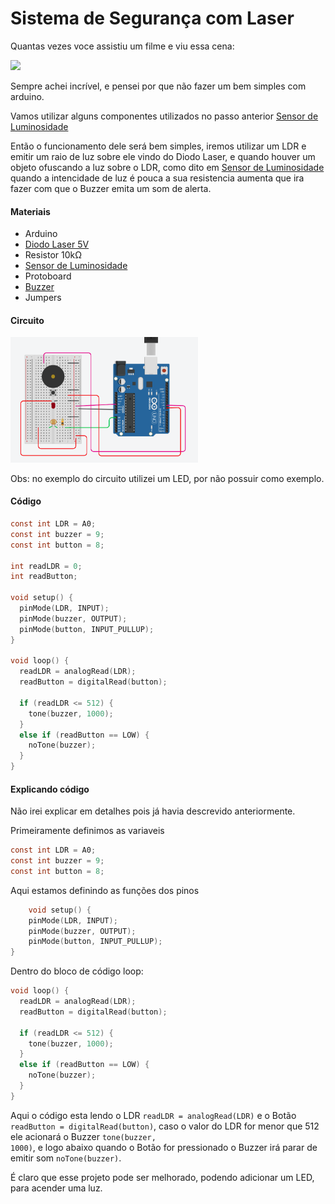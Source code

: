 
# Sistema de Segurança com Laser

Quantas vezes voce assistiu um filme e viu essa cena:

<img src='https://cdn.sparkfun.com/assets/learn_tutorials/4/1/7/Tenacious_Lasers.gif' width='400'/>

Sempre achei incrível, e pensei por que não fazer um bem simples com arduino.

Vamos utilizar alguns componentes utilizados no passo anterior [Sensor de Luminosidade](../LIGHT_SENSOR/LIGHT_SENSOR.md)

Então o funcionamento dele será bem simples, iremos utilizar um LDR e emitir um raio de luz sobre ele vindo do Diodo Laser, e quando houver um objeto ofuscando a luz sobre o LDR, como dito em [Sensor de Luminosidade](../LIGHT_SENSOR/LIGHT_SENSOR.md) quando a intencidade de luz é pouca a sua resistencia aumenta que ira fazer com que o Buzzer emita um som de alerta.

#### Materiais
- Arduino
- [Diodo Laser 5V](https://www.robocore.net/loja/itens-eletronicos/diodo-laser-5v)
- Resistor 10kΩ
- [Sensor de Luminosidade](https://www.robocore.net/loja/sensores/sensor-de-luminosidade-ldr-5mm)
- Protoboard
- [Buzzer](https://www.robocore.net/loja/itens-eletronicos/buzzer-5v-ativo)
- Jumpers

#### Circuito

<img src='../images/laser-sensor.png' width='300'/>

Obs: no exemplo do circuito utilizei um LED, por não possuir como exemplo.

#### Código 

```C
const int LDR = A0;
const int buzzer = 9;
const int button = 8; 

int readLDR = 0;
int readButton;

void setup() {
  pinMode(LDR, INPUT);
  pinMode(buzzer, OUTPUT);
  pinMode(button, INPUT_PULLUP);
}

void loop() {
  readLDR = analogRead(LDR);
  readButton = digitalRead(button);
  
  if (readLDR <= 512) {
  	tone(buzzer, 1000); 
  }
  else if (readButton == LOW) { 
  	noTone(buzzer); 
  }
}
```
#### Explicando código
Não irei explicar em detalhes pois já havia descrevido anteriormente.

Primeiramente definimos as variaveis
```C
const int LDR = A0;
const int buzzer = 9;
const int button = 8; 
```

Aqui estamos definindo as funções dos pinos
```C
    void setup() {
    pinMode(LDR, INPUT);
    pinMode(buzzer, OUTPUT);
    pinMode(button, INPUT_PULLUP);
}
```

Dentro do bloco de código loop:
```C
void loop() {
  readLDR = analogRead(LDR);
  readButton = digitalRead(button);
  
  if (readLDR <= 512) {
  	tone(buzzer, 1000); 
  }
  else if (readButton == LOW) { 
  	noTone(buzzer); 
  }
}
```
Aqui o código esta lendo o LDR <code>readLDR = analogRead(LDR)</code> e o Botão <code>readButton = digitalRead(button)</code>, caso o valor do LDR for menor que 512 ele acionará o Buzzer <code>tone(buzzer, 1000)</code>, e logo abaixo quando o Botão for pressionado o Buzzer irá parar de emitir som <code>noTone(buzzer)</code>.

É claro que esse projeto pode ser melhorado, podendo adicionar um LED, para acender uma luz.